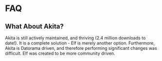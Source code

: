 # FAQ

## What About Akita?

Akita is still actively maintained, and thriving (2.4 million downloads to date!).
It is a complete solution - Elf is merely another option.
Furthermore, Akita is Datorama driven, and therefore performing significant changes was difficult.
Elf was created to be more community driven.
